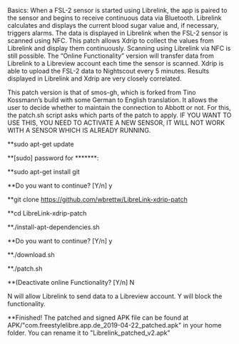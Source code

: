 Basics:
When a FSL-2 sensor is started using Librelink, the app is paired to the sensor and begins to receive continuous data via Bluetooth.
Librelink calculates and displays the current blood sugar value and, if necessary, triggers alarms. 
The data is displayed in Librelink when the FSL-2 sensor is scanned using NFC.
This patch allows Xdrip to collect the values from Librelink and display them continuously. 
Scanning using Librelink via NFC is still possible.
The “Online Functionality” version will transfer data from Librelink to a Libreview account each time the sensor is scanned.
Xdrip is able to upload the FSL-2 data to Nightscout every 5 minutes.
Results displayed in Librelink and Xdrip are very closely correlated.

This patch version is that of smos-gh, which is forked from Tino Kossmann’s build with some German to English translation.
It allows the user to decide whether to maintain the connection to Abbott or not.
For this, the patch.sh script asks which parts of the patch to apply.
IF YOU WANT TO USE THIS, YOU NEED TO ACTIVATE A NEW SENSOR, IT WILL NOT WORK WITH A SENSOR WHICH IS ALREADY RUNNING.

**sudo apt-get update 

**[sudo] password for *******:

**sudo apt-get install git

**Do you want to continue? [Y/n] y

**git clone https://github.com/wbrettw/LibreLink-xdrip-patch

**cd LibreLink-xdrip-patch

**./install-apt-dependencies.sh

**Do you want to continue? [Y/n] y

**./download.sh

**./patch.sh

**(Deactivate online Functionality? [Y/n] N

N will allow Librelink to send data to a Libreview account.
Y will block the functionality.

**Finished! The patched and signed APK file can be found at APK/"com.freestylelibre.app.de_2019-04-22_patched.apk" in your home folder. You can rename it to "Librelink_patched_v2.apk"

